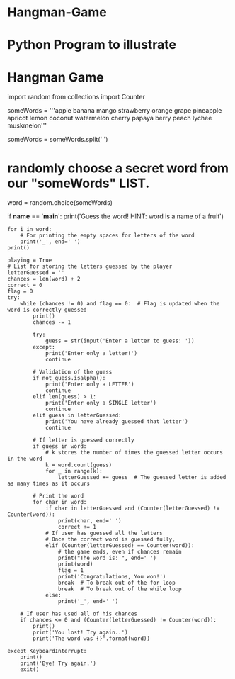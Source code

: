 # Hangman-Game
# Python Program to illustrate
# Hangman Game
import random
from collections import Counter

someWords = '''apple banana mango strawberry 
orange grape pineapple apricot lemon coconut watermelon 
cherry papaya berry peach lychee muskmelon'''

someWords = someWords.split(' ')
# randomly choose a secret word from our "someWords" LIST.
word = random.choice(someWords)

if __name__ == '__main__':
    print('Guess the word! HINT: word is a name of a fruit')

    for i in word:
        # For printing the empty spaces for letters of the word
        print('_', end=' ')
    print()

    playing = True
    # List for storing the letters guessed by the player
    letterGuessed = ''
    chances = len(word) + 2
    correct = 0
    flag = 0
    try:
        while (chances != 0) and flag == 0:  # Flag is updated when the word is correctly guessed
            print()
            chances -= 1

            try:
                guess = str(input('Enter a letter to guess: '))
            except:
                print('Enter only a letter!')
                continue

            # Validation of the guess
            if not guess.isalpha():
                print('Enter only a LETTER')
                continue
            elif len(guess) > 1:
                print('Enter only a SINGLE letter')
                continue
            elif guess in letterGuessed:
                print('You have already guessed that letter')
                continue

            # If letter is guessed correctly
            if guess in word:
                # k stores the number of times the guessed letter occurs in the word
                k = word.count(guess)
                for _ in range(k):
                    letterGuessed += guess  # The guessed letter is added as many times as it occurs

            # Print the word
            for char in word:
                if char in letterGuessed and (Counter(letterGuessed) != Counter(word)):
                    print(char, end=' ')
                    correct += 1
                # If user has guessed all the letters
                # Once the correct word is guessed fully,
                elif (Counter(letterGuessed) == Counter(word)):
                    # the game ends, even if chances remain
                    print("The word is: ", end=' ')
                    print(word)
                    flag = 1
                    print('Congratulations, You won!')
                    break  # To break out of the for loop
                    break  # To break out of the while loop
                else:
                    print('_', end=' ')

        # If user has used all of his chances
        if chances <= 0 and (Counter(letterGuessed) != Counter(word)):
            print()
            print('You lost! Try again..')
            print('The word was {}'.format(word))

    except KeyboardInterrupt:
        print()
        print('Bye! Try again.')
        exit()
